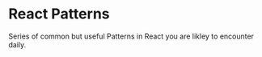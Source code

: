 # React Patterns

Series of common but useful Patterns in React you are likley to encounter daily.

